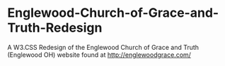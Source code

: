 # Englewood-Church-of-Grace-and-Truth-Redesign
A W3.CSS Redesign of the Englewood Church of Grace and Truth (Englewood OH) website found at http://englewoodgrace.com/
